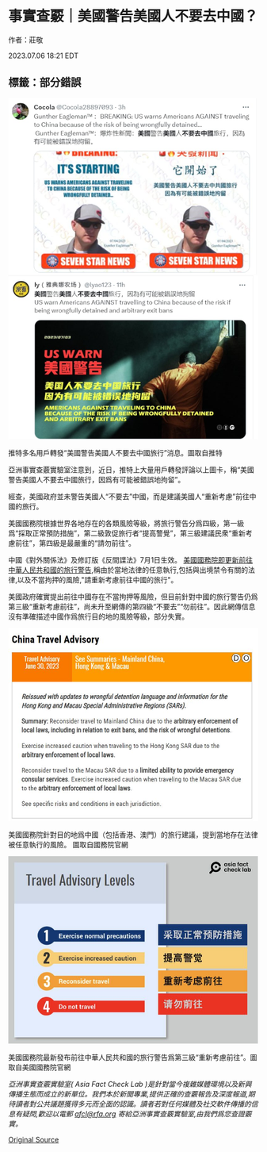 # 事實查覈｜美國警告美國人不要去中國？

作者：莊敬

2023.07.06 18:21 EDT

## 標籤：部分錯誤

![1. 網傳圖卡稱美國警告美國人不要去中國旅行。圖取自推特.png](images/YFTFAE26SDQHOO5KZGADR4WBPY.png)![推特多名用戶轉發“美國警告美國人不要去中國旅行”消息。圖取自推特](images/LYIGUBYXEDOJKYYLW6V2OFC33Y.png)

推特多名用戶轉發“美國警告美國人不要去中國旅行”消息。圖取自推特

亞洲事實查覈實驗室注意到，近日，推特上大量用戶轉發評論以上圖卡，稱“美國警告美國人不要去中國旅行，因爲有可能被錯誤地拘留”。

經查，美國政府並未警告美國人“不要去”中國，而是建議美國人“重新考慮”前往中國的旅行。

美國國務院根據世界各地存在的各類風險等級，將旅行警告分爲四級，第一級爲“採取正常預防措施”，第二級敦促旅行者“提高警覺”，第三級建議民衆“重新考慮前往”，第四級是最嚴重的“請勿前往”。

中國《對外關係法》及修訂版《反間諜法》7月1日生效。 [美國國務院即更新前往中華人民共和國的旅行警告](https://travel.state.gov/content/travel/en/traveladvisories/traveladvisories/china-travel-advisory.html),稱由於當地法律的任意執行,包括與出境禁令有關的法律,以及不當拘押的風險,"請重新考慮前往中國的旅行"。

美國政府確實提出前往中國存在不當拘押等風險，但目前針對中國的旅行警告仍爲第三級“重新考慮前往”，尚未升至網傳的第四級“不要去”“勿前往”。因此網傳信息沒有準確描述中國作爲旅行目的地的風險等級，部分失實。

![美國國務院針對目的地爲中國（包括香港、澳門）的旅行建議，提到當地存在法律被任意執行的風險。 圖取自國務院官網](images/NJAG77MUVCBNT5BPL47V7MJGQY.png)

美國國務院針對目的地爲中國（包括香港、澳門）的旅行建議，提到當地存在法律被任意執行的風險。 圖取自國務院官網

![美國國務院最新發布前往中華人民共和國的旅行警告爲第三級“重新考慮前往”。圖取自美國國務院官網](images/5TASQCDM53PXLFTBU5R3RLRUJI.png)

美國國務院最新發布前往中華人民共和國的旅行警告爲第三級“重新考慮前往”。圖取自美國國務院官網

*亞洲事實查覈實驗室(* *Asia Fact Check Lab* *)是針對當今複雜媒體環境以及新興傳播生態而成立的新單位。我們本於新聞專業,提供正確的查覈報告及深度報道,期待讀者對公共議題獲得多元而全面的認識。讀者若對任何媒體及社交軟件傳播的信息有疑問,歡迎以電郵* *afcl@rfa.org* *寄給亞洲事實查覈實驗室,由我們爲您查證覈實。*



[Original Source](https://www.rfa.org/mandarin/shishi-hecha/hc-07062023181406.html)